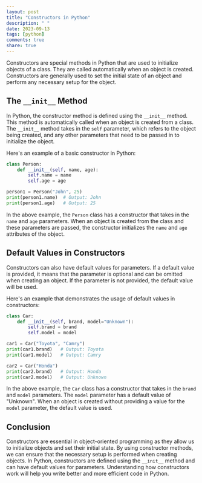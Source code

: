 ```yaml
---
layout: post
title: "Constructors in Python"
description: " "
date: 2023-09-13
tags: [python]
comments: true
share: true
---
```


Constructors are special methods in Python that are used to initialize objects of a class. They are called automatically when an object is created. Constructors are generally used to set the initial state of an object and perform any necessary setup for the object.

## The `__init__` Method

In Python, the constructor method is defined using the `__init__` method. This method is automatically called when an object is created from a class. The `__init__` method takes in the `self` parameter, which refers to the object being created, and any other parameters that need to be passed in to initialize the object.

Here's an example of a basic constructor in Python:

```python
class Person:
    def __init__(self, name, age):
        self.name = name
        self.age = age

person1 = Person("John", 25)
print(person1.name)  # Output: John
print(person1.age)   # Output: 25
```

In the above example, the `Person` class has a constructor that takes in the `name` and `age` parameters. When an object is created from the class and these parameters are passed, the constructor initializes the `name` and `age` attributes of the object.

## Default Values in Constructors

Constructors can also have default values for parameters. If a default value is provided, it means that the parameter is optional and can be omitted when creating an object. If the parameter is not provided, the default value will be used.

Here's an example that demonstrates the usage of default values in constructors:

```python
class Car:
    def __init__(self, brand, model="Unknown"):
        self.brand = brand
        self.model = model

car1 = Car("Toyota", "Camry")
print(car1.brand)   # Output: Toyota
print(car1.model)   # Output: Camry

car2 = Car("Honda")
print(car2.brand)   # Output: Honda
print(car2.model)   # Output: Unknown
```

In the above example, the `Car` class has a constructor that takes in the `brand` and `model` parameters. The `model` parameter has a default value of "Unknown". When an object is created without providing a value for the `model` parameter, the default value is used.

## Conclusion

Constructors are essential in object-oriented programming as they allow us to initialize objects and set their initial state. By using constructor methods, we can ensure that the necessary setup is performed when creating objects. In Python, constructors are defined using the `__init__` method and can have default values for parameters. Understanding how constructors work will help you write better and more efficient code in Python.